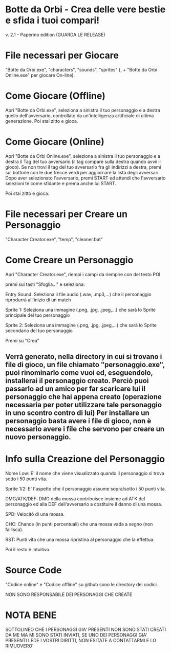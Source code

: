 # Botte da Orbi - Crea delle vere bestie e sfida i tuoi compari!
v. 2.1 - Paperino edition (GUARDA LE RELEASE)

# File necessari per Giocare
"Botte da Orbi.exe", "characters", "sounds", "sprites" (, + "Botte da Orbi Online.exe" per giocare On-line).

# Come Giocare (Offline)
Apri "Botte da Orbi.exe", seleziona a sinistra il tuo personaggio e a destra quello dell'avversario, controllato da un'intelligenza artificiale di ultima generazione.
Poi stai zitto e gioca.

# Come Giocare (Online)
Apri "Botte da Orbi Online.exe", seleziona a sinistra il tuo personaggio e a destra il Tag del tuo avversario (il tag compare sulla destra quando avvii il gioco).
Se non trovi il tag del tuo
avversario fra gli indirizzi a destra, premi sul bottone con le due frecce verdi per aggiornare la lista degli avversari.
Dopo aver selezionato l'avversario, premi START ed attendi che
l'avversario selezioni te come sfidante e prema anche lui START.

Poi stai zitto e gioca.

# File necessari per Creare un Personaggio
"Character Creator.exe", "temp", "cleaner.bat"

# Come Creare un Personaggio
Apri "Character Creator.exe", riempi i campi da riempire con del testo POI

premi sui tasti "Sfoglia..." e seleziona:

Entry Sound: Seleziona il file audio (.wav, .mp3,...) che il personaggio riprodurrà all'inizio di un match

Sprite 1: Seleziona una immagine (.png, .jpg, .jpeg,...) che sarà lo Sprite principale del tuo personaggio

Sprite 2: Seleziona una immagine (.png, .jpg, .jpeg,...) che sarà lo Sprite secondario del tuo personaggio

Premi su "Crea"

Verrà generato, nella directory in cui si trovano i file di gioco, un file chiamato "personaggio.exe", puoi rinominarlo come vuoi ed, eseguendolo, installerai il personaggio creato. 
Perciò puoi passarlo ad un amico per far scaricare lui il personaggio che hai appena creato (operazione necessaria per poter utilizzare tale personaggio in uno scontro contro di lui)
Per installare un personaggio basta avere i file di gioco, non è necessario avere i file che servono per creare un nuovo personaggio.
-------------------------------------------------------------
# Info sulla Creazione del Personaggio
 Nome Low: E' il nome che viene visualizzato quando il personaggio si trova sotto i 50 punti vita.
 
 Sprite 1/2: E' l'aspetto che il personaggio assume sopra/sotto i 50 punti vita.
 
 DMG/ATK/DEF: DMG della mossa contribuisce insieme ad ATK del personaggio ed alla DEF dell'avversario a costituire il danno di una mossa.
 
 SPD: Velocitò di una mossa.
 
 CHC: Chance (in punti percentuali) che una mossa vada a segno (non fallisca).
 
 RST: Punti vita che una mossa ripristina al personaggio che la effettua.

Poi il resto è intuitivo.

# Source Code
"Codice online" e "Codice offline" su github sono le directory dei codici.

NON SONO RESPONSABILE DEI PERSONAGGI CHE CREATE

# NOTA BENE
SOTTOLINEO CHE I PERSONAGGI GIA' PRESENTI NON SONO STATI CREATI DA ME MA MI SONO STATI INVIATI, SE UNO DEI PERSONAGGI GIA' PRESENTI LEDE I VOSTRI DIRITTI, NON ESITATE A CONTATTARMI E LO RIMUOVERO'
